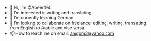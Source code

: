 - 👋 Hi, I’m @Abeer194
- 👀 I’m interested in writing and translating 
- 🌱 I’m currently learning German
- 💞️ I’m looking to collaborate on freelancer editing, writing, translating from English to Arabic and vise versa
- 📫 How to reach me on email: amgom3@yahoo.com 

<!---
Abeer194/Abeer194 is a ✨ special ✨ repository because its `README.md` (this file) appears on your GitHub profile.
You can click the Preview link to take a look at your changes.
--->
